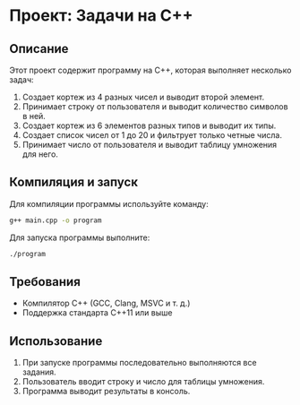 # Проект: Задачи на C++

## Описание
Этот проект содержит программу на C++, которая выполняет несколько задач:
1. Создает кортеж из 4 разных чисел и выводит второй элемент.
2. Принимает строку от пользователя и выводит количество символов в ней.
3. Создает кортеж из 6 элементов разных типов и выводит их типы.
4. Создает список чисел от 1 до 20 и фильтрует только четные числа.
5. Принимает число от пользователя и выводит таблицу умножения для него.

## Компиляция и запуск
Для компиляции программы используйте команду:
```sh
g++ main.cpp -o program
```
Для запуска программы выполните:
```sh
./program
```

## Требования
- Компилятор C++ (GCC, Clang, MSVC и т. д.)
- Поддержка стандарта C++11 или выше

## Использование
1. При запуске программы последовательно выполняются все задания.
2. Пользователь вводит строку и число для таблицы умножения.
3. Программа выводит результаты в консоль.
   
